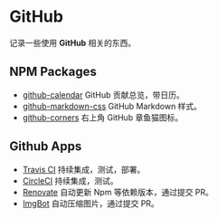 # GitHub

记录一些使用 **GitHub** 相关的东西。

## NPM Packages

- [github-calendar](https://github.com/IonicaBizau/github-calendar) GitHub 贡献总览，带日历。
- [github-markdown-css](https://github.com/sindresorhus/github-markdown-css) GitHub Markdown 样式。
- [github-corners](https://github.com/tholman/github-corners) 右上角 GitHub 章鱼猫图标。

## Github Apps

- [Travis CI](https://github.com/marketplace/travis-ci) 持续集成，测试，部署。
- [CircleCI](https://github.com/marketplace/circleci) 持续集成，测试。
- [Renovate](https://github.com/marketplace/renovate) 自动更新 Npm 等依赖版本，通过提交 PR。
- [ImgBot](https://github.com/marketplace/imgbot) 自动压缩图片，通过提交 PR。
